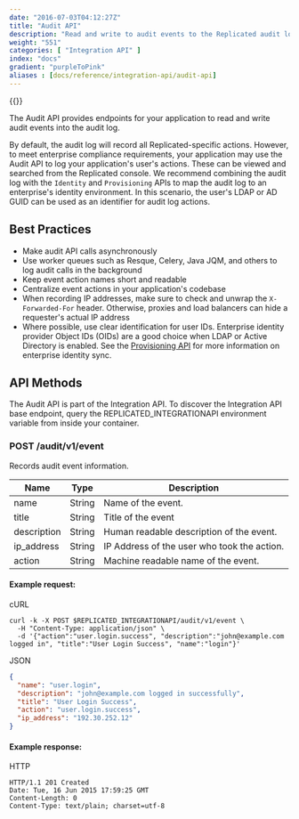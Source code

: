```yaml
---
date: "2016-07-03T04:12:27Z"
title: "Audit API"
description: "Read and write to audit events to the Replicated audit log."
weight: "551"
categories: [ "Integration API" ]
index: "docs"
gradient: "purpleToPink"
aliases : [docs/reference/integration-api/audit-api]
---
```


{{<legacynotice>}}

The Audit API provides endpoints for your application to read and write audit events into the audit log.

By default, the audit log will record all Replicated-specific actions. However, to meet enterprise compliance requirements, your application may use the Audit API to log your application's user's actions. These can be viewed and searched from the Replicated console. We recommend combining the audit log with the `Identity` and `Provisioning` APIs to map the audit log to an enterprise's identity environment. In this scenario, the user's LDAP or AD GUID can be used as an identifier for audit log actions.

## Best Practices

* Make audit API calls asynchronously
* Use worker queues such as Resque, Celery, Java JQM, and others to log audit calls in the background
* Keep event action names short and readable
* Centralize event actions in your application's codebase
* When recording IP addresses, make sure to check and unwrap the `X-Forwarded-For` header. Otherwise, proxies and load balancers can hide a requester's actual IP address
* Where possible, use clear identification for user IDs. Enterprise identity provider Object IDs (OIDs) are a good choice when LDAP or Active Directory is enabled. See the [Provisioning API](/api/integration-api/provisioning-api) for more information on enterprise identity sync.

## API Methods

The Audit API is part of the Integration API. To discover the Integration API base endpoint, query the REPLICATED_INTEGRATIONAPI environment variable from inside your container.

### POST /audit/v1/event

Records audit event information.

| Name        | Type   | Description                                 |
| ----------- | ------ | ------------------------------------------- |
| name        | String | Name of the event.                          |
| title       | String | Title of the event                          |
| description | String | Human readable description of the event.    |
| ip_address  | String | IP Address of the user who took the action. |
| action      | String | Machine readable name of the event.         |

#### Example request:

cURL

```shell
curl -k -X POST $REPLICATED_INTEGRATIONAPI/audit/v1/event \
  -H "Content-Type: application/json" \
  -d '{"action":"user.login.success", "description":"john@example.com logged in", "title":"User Login Success", "name":"login"}'
```

JSON

```json
{
  "name": "user.login",
  "description": "john@example.com logged in successfully",
  "title": "User Login Success",
  "action": "user.login.success",
  "ip_address": "192.30.252.12"
}
```

#### Example response:

HTTP

```
HTTP/1.1 201 Created
Date: Tue, 16 Jun 2015 17:59:25 GMT
Content-Length: 0
Content-Type: text/plain; charset=utf-8
```

